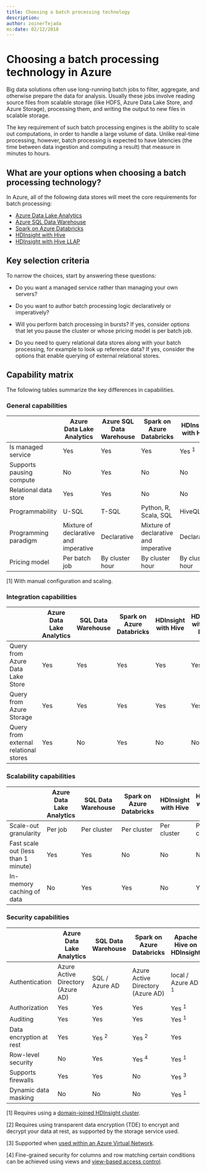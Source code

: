 ```yaml
---
title: Choosing a batch processing technology
description: 
author: zoinerTejada
ms:date: 02/12/2018
---
```


# Choosing a batch processing technology in Azure

Big data solutions often use long-running batch jobs to filter, aggregate, and otherwise prepare the data for analysis. Usually these jobs involve reading source files from scalable storage (like HDFS, Azure Data Lake Store, and Azure Storage), processing them, and writing the output to new files in scalable storage. 

The key requirement of such batch processing engines is the ability to scale out computations, in order to handle a large volume of data. Unlike real-time processing, however, batch processing is expected to have latencies (the time between data ingestion and computing a result) that measure in minutes to hours.

## What are your options when choosing a batch processing technology?

In Azure, all of the following data stores will meet the core requirements for batch processing:

- [Azure Data Lake Analytics](/azure/data-lake-analytics/)
- [Azure SQL Data Warehouse](/azure/sql-data-warehouse/sql-data-warehouse-overview-what-is)
- [Spark on Azure Databricks](/azure/azure-databricks/what-is-azure-databricks)
- [HDInsight with Hive](/azure/hdinsight/hadoop/hdinsight-use-hive)
- [HDInsight with Hive LLAP](/azure/hdinsight/interactive-query/apache-interactive-query-get-started)

## Key selection criteria

To narrow the choices, start by answering these questions:

- Do you want a managed service rather than managing your own servers?

- Do you want to author batch processing logic declaratively or imperatively?

- Will you perform batch processing in bursts? If yes, consider options that let you pause the cluster or whose pricing model is per batch job.

- Do you need to query relational data stores along with your batch processing, for example to look up reference data? If yes, consider the options that enable querying of external relational stores.

## Capability matrix

The following tables summarize the key differences in capabilities. 

### General capabilities

| | Azure Data Lake Analytics | Azure SQL Data Warehouse | Spark on Azure Databricks | HDInsight with Hive | HDInsight with Hive LLAP |
| --- | --- | --- | --- | --- | --- |
| Is managed service | Yes | Yes | Yes | Yes <sup>1</sup> | Yes <sup>1</sup> |
| Supports pausing compute | No | Yes | No | No | No |
| Relational data store | Yes | Yes | No | No | No |
| Programmability | U-SQL | T-SQL | Python, R, Scala, SQL | HiveQL | HiveQL |
| Programming paradigm | Mixture of declarative and imperative  | Declarative | Mixture of declarative and imperative | Declarative | Declarative | 
| Pricing model | Per batch job | By cluster hour | By cluster hour | By cluster hour | By cluster hour |  

[1] With manual configuration and scaling.

### Integration capabilities

| | Azure Data Lake Analytics | SQL Data Warehouse | Spark on Azure Databricks | HDInsight with Hive | HDInsight with Hive LLAP |
| --- | --- | --- | --- | --- | --- |
| Query from Azure Data Lake Store | Yes | Yes | Yes | Yes | Yes |
| Query from Azure Storage | Yes | Yes | Yes | Yes | Yes |
| Query from external relational stores | Yes | No | Yes | No | No |

### Scalability capabilities

| | Azure Data Lake Analytics | SQL Data Warehouse | Spark on Azure Databricks | HDInsight with Hive | HDInsight with Hive LLAP |
| --- | --- | --- | --- | --- | --- |
| Scale-out granularity  | Per job | Per cluster | Per cluster | Per cluster | Per cluster |
| Fast scale out (less than 1 minute) | Yes | Yes | No | No | No |
| In-memory caching of data | No | Yes | Yes | No | Yes | 

### Security capabilities

| | Azure Data Lake Analytics | SQL Data Warehouse | Spark on Azure Databricks | Apache Hive on HDInsight | Hive LLAP on HDInsight |
| --- | --- | --- | --- | --- | --- |
| Authentication  | Azure Active Directory (Azure AD) | SQL / Azure AD | Azure Active Directory (Azure AD) | local / Azure AD <sup>1</sup> | local / Azure AD <sup>1</sup> |
| Authorization  | Yes | Yes| Yes | Yes <sup>1</sup> | Yes <sup>1</sup> |
| Auditing  | Yes | Yes | Yes | Yes <sup>1</sup> | Yes <sup>1</sup> |
| Data encryption at rest | Yes| Yes <sup>2</sup> | Yes <sup>2</sup> | Yes | Yes |
| Row-level security | No | Yes | Yes <sup>4</sup> | Yes <sup>1</sup> | Yes <sup>1</sup> |
| Supports firewalls | Yes | Yes | No | Yes <sup>3</sup> | Yes <sup>3</sup> |
| Dynamic data masking | No | No | No | Yes <sup>1</sup> | Yes <sup>1</sup> |

[1] Requires using a [domain-joined HDInsight cluster](/azure/hdinsight/domain-joined/apache-domain-joined-introduction).

[2] Requires using transparent data encryption (TDE) to encrypt and decrypt your data at rest, as supported by the storage service used.

[3] Supported when [used within an Azure Virtual Network](/azure/hdinsight/hdinsight-extend-hadoop-virtual-network).

[4] Fine-grained security for columns and row matching certain conditions can be achieved using views and [view-based access control](https://docs.azuredatabricks.net/administration-guide/admin-settings/table-acls/object-permissions.html#view-based-access-control).